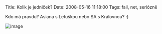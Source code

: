 Title: Kolik je jedniček?
Date: 2008-05-16 11:18:00
Tags: fail, net, seriózně

Kdo má pravdu? Asiana s Letuškou nebo SA s Královnou? :)

![image](http://blog.javorek.net/image/59/)